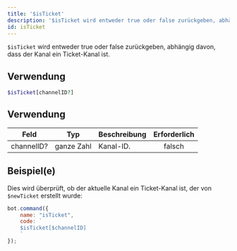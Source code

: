 ```yaml
---
title: '$isTicket'
description: '$isTicket wird entweder true oder false zurückgeben, abhängig davon, dass der Kanal ein Ticket-Kanal ist.'
id: isTicket
---
```


`$isTicket` wird entweder true oder false zurückgeben, abhängig davon, dass der Kanal ein Ticket-Kanal ist.

## Verwendung

```php
$isTicket[channelID?]
```

## Verwendung

| Feld       | Typ        | Beschreibung | Erforderlich |
| ---------- | ---------- | ------------ |:------------:|
| channelID? | ganze Zahl | Kanal-ID.    |    falsch    |

## Beispiel(e)

Dies wird überprüft, ob der aktuelle Kanal ein Ticket-Kanal ist, der von `$newTicket` erstellt wurde:

```javascript
bot.command({
    name: "isTicket",
    code: `
    $isTicket[$channelID]
    `
});
```
